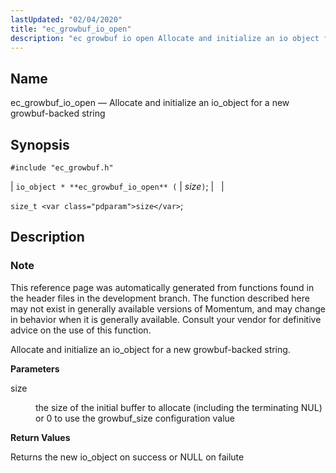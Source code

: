 ```yaml
---
lastUpdated: "02/04/2020"
title: "ec_growbuf_io_open"
description: "ec growbuf io open Allocate and initialize an io object for a new growbuf backed string io object ec growbuf io open size size t size This reference page was automatically generated from functions found in the header files in the development branch The function described here may not exist..."
---
```


<a name="apis.ec_growbuf_io_open"></a> 
## Name

ec_growbuf_io_open — Allocate and initialize an io_object for a new growbuf-backed string

## Synopsis

`#include "ec_growbuf.h"`

| `io_object * **ec_growbuf_io_open** (` | <var class="pdparam">size</var>`)`; |   |

`size_t <var class="pdparam">size</var>`;<a name="idp48055840"></a> 
## Description

### Note

This reference page was automatically generated from functions found in the header files in the development branch. The function described here may not exist in generally available versions of Momentum, and may change in behavior when it is generally available. Consult your vendor for definitive advice on the use of this function.

Allocate and initialize an io_object for a new growbuf-backed string.

**<a name="idp48058736"></a> Parameters**

<dl class="variablelist">

<dt>size</dt>

<dd>

the size of the initial buffer to allocate (including the terminating NUL) or 0 to use the growbuf_size configuration value

</dd>

</dl>

**<a name="idp48061600"></a> Return Values**

Returns the new io_object on success or NULL on failute